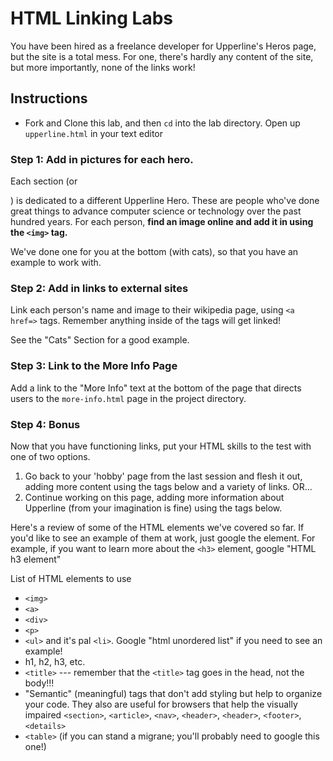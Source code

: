 # HTML Linking Labs

You have been hired as a freelance developer for Upperline's Heros page, but the site is a total mess. For one, there's hardly any content of the site, but more importantly, none of the links work!

## Instructions
+ Fork and Clone this lab, and then `cd` into the lab directory. Open up `upperline.html` in your text editor

### Step 1: Add in pictures for each hero.

Each section (or <div>) is dedicated to a different Upperline Hero. These are people who've done great things to advance computer science or technology over the past hundred years. For each person, **find an image online and add it in using the `<img>` tag.**

We've done one for you at the bottom (with cats), so that you have an example to work with.

### Step 2: Add in links to external sites

Link each person's name and image to their wikipedia page, using `<a href=>` tags. Remember anything inside of the <a> tags will get linked!

See the "Cats" Section for a good example.

### Step 3: Link to the More Info Page

Add a link to the "More Info" text at the bottom of the page that directs users to the `more-info.html` page in the project directory.

### Step 4: Bonus

Now that you have functioning links, put your HTML skills to the test with one of two options.

1. Go back to your 'hobby' page from the last session and flesh it out, adding more content using the tags below and a variety of links. OR...
2.  Continue working on this page, adding more information about Upperline (from your imagination is fine) using the tags below.

Here's a review of some of the HTML elements we've covered so far. If you'd like to see an example of them at work, just google the element. For example, if you want to learn more about the `<h3>` element, google "HTML h3 element"

List of HTML elements to use
+ `<img>`
+ `<a>`
+ `<div>`
+ `<p>`
+ `<ul>` and it's pal `<li>`. Google "html unordered list" if you need to see an example!
+ h1, h2, h3, etc.
+ `<title>` --- remember that the `<title>` tag goes in the head, not the body!!!
+ "Semantic" (meaningful) tags that don't add styling but help to organize your code. They also are useful for browsers that help the visually impaired `<section>`, `<article>`, `<nav>`,  `<header>`, `<header>`, `<footer>`, `<details>`
+ `<table>` (if you can stand a migrane; you'll probably need to google this one!)
